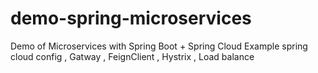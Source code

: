 # demo-spring-microservices
Demo of Microservices with Spring Boot + Spring Cloud
Example spring cloud config , Gatway , FeignClient , Hystrix , Load balance
